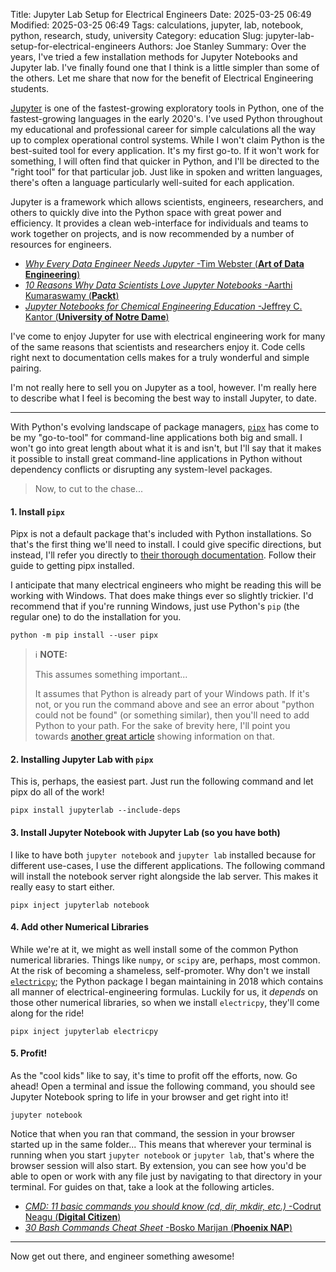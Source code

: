 Title: Jupyter Lab Setup for Electrical Engineers
Date: 2025-03-25 06:49
Modified: 2025-03-25 06:49
Tags: calculations, jupyter, lab, notebook, python, research, study, university
Category: education
Slug: jupyter-lab-setup-for-electrical-engineers
Authors: Joe Stanley
Summary: Over the years, I've tried a few installation methods for Jupyter Notebooks and Jupyter lab. I've finally found one that I think is a little simpler than some of the others. Let me share that now for the benefit of Electrical Engineering students.

[Jupyter](https://jupyter.org/) is one of the fastest-growing exploratory tools in Python, one of the fastest-growing
languages in the early 2020's. I've used Python throughout my educational and professional career for simple calculations
all the way up to complex operational control systems. While I won't claim Python is the best-suited tool for every
application. It's my first go-to. If it won't work for something, I will often find that quicker in Python, and I'll be
directed to the "right tool" for that particular job. Just like in spoken and written languages, there's often a language
particularly well-suited for each application.

Jupyter is a framework which allows scientists, engineers, researchers, and others to quickly dive into the Python space
with great power and efficiency. It provides a clean web-interface for individuals and teams to work together on projects,
and is now recommended by a number of resources for engineers.

- [*Why Every Data Engineer Needs Jupyter* -Tim Webster (**Art of Data Engineering**)](https://artofdataengineering.com/why-every-data-engineer-needs-jupyter/)
- [*10 Reasons Why Data Scientists Love Jupyter Notebooks* -Aarthi Kumaraswamy (**Packt**)](https://www.packtpub.com/en-us/learning/how-to-tutorials/10-reasons-data-scientists-love-jupyter-notebooks/)
- [*Jupyter Notebooks for Chemical Engineering Education* -Jeffrey C. Kantor (**University of Notre Dame**)](https://cache.org/sites/default/files/S19-Jupyter-Notebooks.pdf)

I've come to enjoy Jupyter for use with electrical engineering work for many of the same reasons that scientists and
researchers enjoy it. Code cells right next to documentation cells makes for a truly wonderful and simple pairing.

I'm not really here to sell you on Jupyter as a tool, however. I'm really here to describe what I feel is becoming the
best way to install Jupyter, to date.

---

With Python's evolving landscape of package managers, [`pipx`](https://pipx.pypa.io/latest/) has come to be my "go-to-tool"
for command-line applications both big and small. I won't go into great length about what it is and isn't, but I'll say
that it makes it possible to install great command-line applications in Python without dependency conflicts or disrupting
any system-level packages.

> Now, to cut to the chase...

#### 1. Install `pipx`

Pipx is not a default package that's included with Python installations. So that's the first thing we'll need to install.
I could give specific directions, but instead, I'll refer you directly to [their thorough documentation](https://pipx.pypa.io/latest/installation/).
Follow their guide to getting pipx installed.

I anticipate that many electrical engineers who might be reading this will be working with Windows. That does make things
ever so slightly trickier. I'd recommend that if you're running Windows, just use Python's `pip` (the regular one) to
do the installation for you.

```shell
python -m pip install --user pipx
```

> ℹ️ **NOTE:**
>
> This assumes something important...
>
> It assumes that Python is already part of your Windows path. If it's not, or you run the command above and see an error
> about "python could not be found" (or something similar), then you'll need to add Python to your path. For the sake of
> brevity here, I'll point you towards [another great article](https://realpython.com/add-python-to-path/) showing
> information on that.

#### 2. Installing Jupyter Lab with `pipx`

This is, perhaps, the easiest part. Just run the following command and let pipx do all of the work!

```shell
pipx install jupyterlab --include-deps
```

#### 3. Install Jupyter Notebook with Jupyter Lab (so you have both)

I like to have both `jupyter notebook` and `jupyter lab` installed because for different use-cases, I use the different
applications. The following command will install the notebook server right alongside the lab server. This makes it really
easy to start either.

```shell
pipx inject jupyterlab notebook
```

#### 4. Add other Numerical Libraries

While we're at it, we might as well install some of the common Python numerical libraries. Things like `numpy`, or `scipy`
are, perhaps, most common. At the risk of becoming a shameless, self-promoter. Why don't we install
[`electricpy`](https://electricpy.readthedocs.io/en/latest/); the Python package I began maintaining in 2018 which
contains all manner of electrical-engineering formulas. Luckily for us, it *depends* on those other numerical libraries,
so when we install `electricpy`, they'll come along for the ride!

```shell
pipx inject jupyterlab electricpy
```

#### 5. Profit!

As the "cool kids" like to say, it's time to profit off the efforts, now. Go ahead! Open a terminal and issue the
following command, you should see Jupyter Notebook spring to life in your browser and get right into it!

```shell
jupyter notebook
```

Notice that when you ran that command, the session in your browser started up in the same folder... This means that
wherever your terminal is running when you start `jupyter notebook` or `jupyter lab`, that's where the browser session
will also start. By extension, you can see how you'd be able to open or work with any file just by navigating to that
directory in your terminal. For guides on that, take a look at the following articles.

- [*CMD: 11 basic commands you should know (cd, dir, mkdir, etc.)* -Codrut Neagu (**Digital Citizen**)](https://www.digitalcitizen.life/command-prompt-how-use-basic-commands/)
- [*30 Bash Commands Cheat Sheet* -Bosko Marijan (**Phoenix NAP**)](https://phoenixnap.com/kb/bash-commands)

---

Now get out there, and engineer something awesome!
